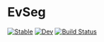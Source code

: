 # EvSeg

[![Stable](https://img.shields.io/badge/docs-stable-blue.svg)](https://langestroop.github.io/EvSeg.jl/stable/)
[![Dev](https://img.shields.io/badge/docs-dev-blue.svg)](https://langestroop.github.io/EvSeg.jl/dev/)
[![Build Status](https://github.com/langestroop/EvSeg.jl/actions/workflows/CI.yml/badge.svg?branch=main)](https://github.com/langestroop/EvSeg.jl/actions/workflows/CI.yml?query=branch%3Amain)
